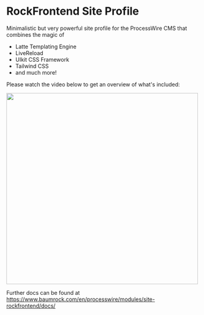 # RockFrontend Site Profile

Minimalistic but very powerful site profile for the ProcessWire CMS that combines the magic of

- Latte Templating Engine
- LiveReload
- UIkit CSS Framework
- Tailwind CSS
- and much more!

Please watch the video below to get an overview of what's included:

<a href='https://youtu.be/w1RgUlN0AuY'><img src=https://i.imgur.com/UjqnQb7.png width=500></a>

Further docs can be found at https://www.baumrock.com/en/processwire/modules/site-rockfrontend/docs/
